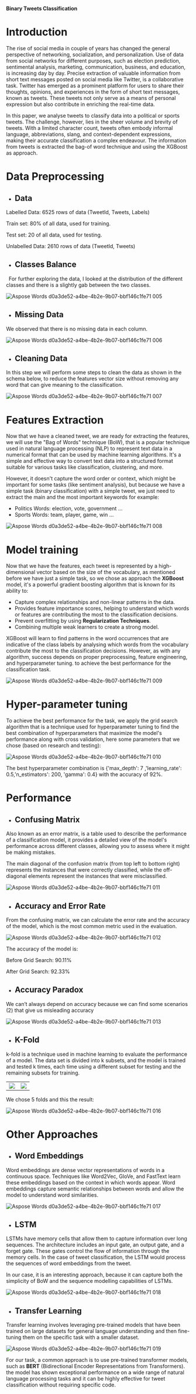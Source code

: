 **Binary Tweets Classification**

# Introduction
The rise of social media in couple of years has changed the general perspective of networking, socialization, and personalization. Use of data from social networks for different purposes, such as election prediction, sentimental analysis, marketing, communication, business, and education, is increasing day by day. Precise extraction of valuable information from short text messages posted on social media like Twitter, is a collaborative task. Twitter has emerged as a prominent platform for users to share their thoughts, opinions, and experiences in the form of short text messages, known as tweets. These tweets not only serve as a means of personal expression but also contribute in enriching the real-time data.

In this paper, we analyse tweets to classify data into a political or sports tweets. The challenge, however, lies in the sheer volume and brevity of tweets. With a limited character count, tweets often embody informal language, abbreviations, slang, and context-dependent expressions, making their accurate classification a complex endeavour. The information from tweets is extracted the bag-of word technique and using the XGBoost as approach.
# Data Preprocessing 
- ## **Data**
Labelled Data:  6525 rows of data (TweetId, Tweets, Labels)

Train set: 80% of all data, used for training.

Test set: 20 of all data, used for testing.

Unlabelled Data:  2610 rows of data (TweetId, Tweets)
- ## **Classes Balance**
` `For further exploring the data, I looked at the distribution of the different classes and there is a slightly gab between the two classes.

![Aspose Words d0a3de52-a4be-4b2e-9b07-bbf146c1fe71 005](https://github.com/SDAllouche/tweet_classification_xgboost/assets/102489525/c21ec4a2-9214-4781-9828-7642f37c0658)


- ## **Missing Data**
We observed that there is no missing data in each column.

![Aspose Words d0a3de52-a4be-4b2e-9b07-bbf146c1fe71 006](https://github.com/SDAllouche/tweet_classification_xgboost/assets/102489525/b62f76d6-68f8-47bf-8593-09ff855f9329)

- ## **Cleaning Data**
In this step we will perform some steps to clean the data as shown in the schema below, to reduce the features vector size without removing any word that can give meaning to the classification.

![Aspose Words d0a3de52-a4be-4b2e-9b07-bbf146c1fe71 007](https://github.com/SDAllouche/tweet_classification_xgboost/assets/102489525/908e6d15-86e6-4702-be97-1ada8c5b6d47)


# Features Extraction
Now that we have a cleaned tweet, we are ready for extracting the features, we will use the "Bag of Words" technique (BoW), that is a popular technique used in natural language processing (NLP) to represent text data in a numerical format that can be used by machine learning algorithms. It's a simple and effective way to convert text data into a structured format suitable for various tasks like classification, clustering, and more. 

However, it doesn't capture the word order or context, which might be important for some tasks (like sentiment analysis), but because we have a simple task (binary classification) with a simple tweet, we just need to extract the main and the most important keywords for example:

- Politics Words: election, vote, government …
- Sports Words: team, player, game, win …

![Aspose Words d0a3de52-a4be-4b2e-9b07-bbf146c1fe71 008](https://github.com/SDAllouche/tweet_classification_xgboost/assets/102489525/dea0aaf6-3f9a-4ecf-b7e2-08df6c28c373)


# Model training 
Now that we have the features, each tweet is represented by a high-dimensional vector based on the size of the vocabulary, as mentioned before we have just a simple task, so we chose as approach the **XGBoost** model, it's a powerful gradient boosting algorithm that is known for its ability to: 

- Capture complex relationships and non-linear patterns in the data.
- Provides feature importance scores, helping to understand which words or features are contributing the most to the classification decisions.
- Prevent overfitting by using **Regularization Techniques**.
- Combining multiple weak learners to create a strong model.

XGBoost will learn to find patterns in the word occurrences that are indicative of the class labels by analysing which words from the vocabulary contribute the most to the classification decisions. However, as with any algorithm, success depends on proper preprocessing, feature engineering, and hyperparameter tuning. to achieve the best performance for the classification task.

![Aspose Words d0a3de52-a4be-4b2e-9b07-bbf146c1fe71 009](https://github.com/SDAllouche/tweet_classification_xgboost/assets/102489525/a9520ded-87a4-4fe9-b077-b688fe1e4e04)




# Hyper-parameter tuning
To achieve the best performance for the task, we apply the grid search algorithm that is a technique used for hyperparameter tuning to find the best combination of hyperparameters that maximize the model's performance along with cross validation, here some parameters that we chose (based on research and testing):

![Aspose Words d0a3de52-a4be-4b2e-9b07-bbf146c1fe71 010](https://github.com/SDAllouche/tweet_classification_xgboost/assets/102489525/a4bac1fe-1901-4f75-86af-27bff38dc969)


The best hyperparameter combination is {'max\_depth': 7 ,'learning\_rate': 0.5,'n\_estimators': 200, 'gamma': 0.4} with the accuracy of 92%.
# Performance
- ## **Confusing Matrix** 
Also known as an error matrix, is a table used to describe the performance of a classification model, it provides a detailed view of the model's performance across different classes, allowing you to assess where it might be making mistakes.

The main diagonal of the confusion matrix (from top left to bottom right) represents the instances that were correctly classified, while the off-diagonal elements represent the instances that were misclassified.

![Aspose Words d0a3de52-a4be-4b2e-9b07-bbf146c1fe71 011](https://github.com/SDAllouche/tweet_classification_xgboost/assets/102489525/736f74c0-eb7a-4b9e-b808-59a990fbfdb6)


- ## **Accuracy and Error Rate**
From the confusing matrix, we can calculate the error rate and the accuracy of the model, which is the most common metric used in the evaluation.

![Aspose Words d0a3de52-a4be-4b2e-9b07-bbf146c1fe71 012](https://github.com/SDAllouche/tweet_classification_xgboost/assets/102489525/70fe4958-c9e5-45c3-b5fe-dc110ff5f6a6)


The accuracy of the model is:

Before Grid Search: 90.11%

After Grid Search: 92.33%
- ## **Accuracy Paradox**
We can’t always depend on accuracy because we can find some scenarios (2) that give us misleading accuracy

![Aspose Words d0a3de52-a4be-4b2e-9b07-bbf146c1fe71 013](https://github.com/SDAllouche/tweet_classification_xgboost/assets/102489525/11da71cc-3bb6-4195-a3bd-581759206cf3)

- ## **K-Fold**
k-fold is a technique used in machine learning to evaluate the performance of a model. The data set is divided into k subsets, and the model is trained and tested k times, each time using a different subset for testing and the remaining subsets for training.

<table>
  <tr>
    <td ><img src='https://github.com/SDAllouche/tweet_classification_xgboost/assets/102489525/4eb534fc-c48e-4ddc-a507-354cbd7ced10'></td>
    <td><img src='https://github.com/SDAllouche/tweet_classification_xgboost/assets/102489525/ac94dbdf-10cc-4dfa-a599-56226e29d428'></td>
  </tr>
</table>

We chose 5 folds and this the result:

![Aspose Words d0a3de52-a4be-4b2e-9b07-bbf146c1fe71 016](https://github.com/SDAllouche/tweet_classification_xgboost/assets/102489525/24af66b8-4007-47b7-b516-6f56b4afffdb)


# Other Approaches
- ## **Word Embeddings**
Word embeddings are dense vector representations of words in a continuous space. Techniques like Word2Vec, GloVe, and FastText learn these embeddings based on the context in which words appear. Word embeddings capture semantic relationships between words and allow the model to understand word similarities.

![Aspose Words d0a3de52-a4be-4b2e-9b07-bbf146c1fe71 017](https://github.com/SDAllouche/tweet_classification_xgboost/assets/102489525/a2493f46-f800-48ce-93d6-2392cc1b6d9e)


- ## **LSTM**
LSTMs have memory cells that allow them to capture information over long sequences. The architecture includes an input gate, an output gate, and a forget gate. These gates control the flow of information through the memory cells. In the case of tweet classification, the LSTM would process the sequences of word embeddings from the tweet.

In our case, it is an interesting approach, because it can capture both the simplicity of BoW and the sequence modelling capabilities of LSTMs.

![Aspose Words d0a3de52-a4be-4b2e-9b07-bbf146c1fe71 018](https://github.com/SDAllouche/tweet_classification_xgboost/assets/102489525/feb64b91-7e62-4e29-9670-853152143a87)


- ## **Transfer Learning**
Transfer learning involves leveraging pre-trained models that have been trained on large datasets for general language understanding and then fine-tuning them on the specific task with a smaller dataset.

![Aspose Words d0a3de52-a4be-4b2e-9b07-bbf146c1fe71 019](https://github.com/SDAllouche/tweet_classification_xgboost/assets/102489525/aae23033-e993-4c00-b5c1-c78d7758af58)


For our task, a common approach is to use pre-trained transformer models, such as **BERT** (Bidirectional Encoder Representations from Transformers). the model has shown exceptional performance on a wide range of natural language processing tasks and it can be highly effective for tweet classification without requiring specific code.
